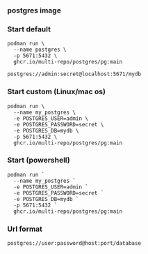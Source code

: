 ### postgres image 


### Start default

```
podman run \
  --name postgres \
  -p 5671:5432 \
  ghcr.io/multi-repo/postgres/pg:main
```
` postgres://admin:secret@localhost:5671/mydb `

### Start custom (Linux/mac os)
```
podman run \
  --name my_postgres \
  -e POSTGRES_USER=admin \
  -e POSTGRES_PASSWORD=secret \
  -e POSTGRES_DB=mydb \
  -p 5671:5432 \
  ghcr.io/multi-repo/postgres/pg:main
```

### Start (powershell)

```
podman run `
  --name my_postgres `
  -e POSTGRES_USER=admin `
  -e POSTGRES_PASSWORD=secret `
  -e POSTGRES_DB=mydb `
  -p 5671:5432 `
  ghcr.io/multi-repo/postgres/pg:main
```

### Url format
`postgres://user:password@host:port/database`
